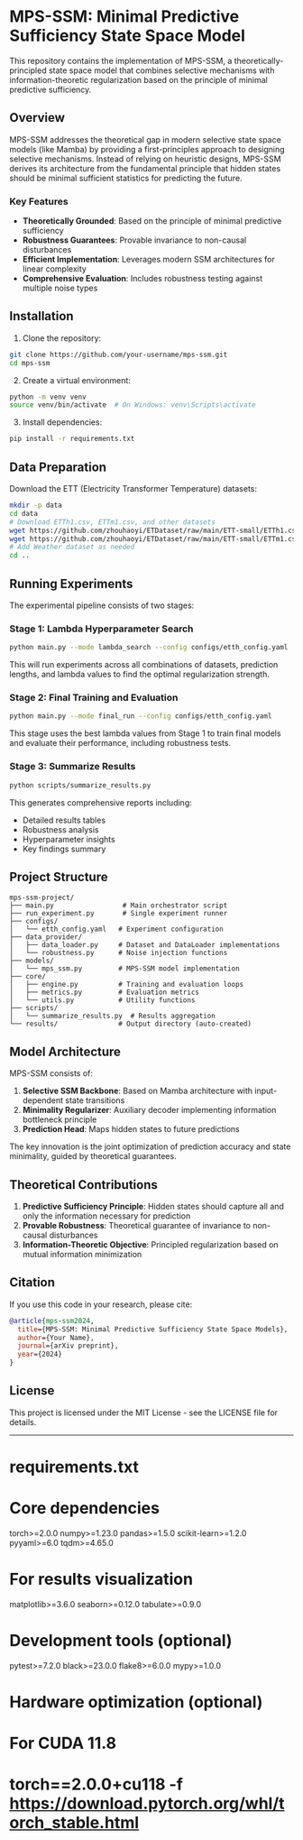 # MPS-SSM: Minimal Predictive Sufficiency State Space Model

This repository contains the implementation of MPS-SSM, a theoretically-principled state space model that combines selective mechanisms with information-theoretic regularization based on the principle of minimal predictive sufficiency.

## Overview

MPS-SSM addresses the theoretical gap in modern selective state space models (like Mamba) by providing a first-principles approach to designing selective mechanisms. Instead of relying on heuristic designs, MPS-SSM derives its architecture from the fundamental principle that hidden states should be minimal sufficient statistics for predicting the future.

### Key Features

- **Theoretically Grounded**: Based on the principle of minimal predictive sufficiency
- **Robustness Guarantees**: Provable invariance to non-causal disturbances
- **Efficient Implementation**: Leverages modern SSM architectures for linear complexity
- **Comprehensive Evaluation**: Includes robustness testing against multiple noise types

## Installation

1. Clone the repository:
```bash
git clone https://github.com/your-username/mps-ssm.git
cd mps-ssm
```

2. Create a virtual environment:
```bash
python -m venv venv
source venv/bin/activate  # On Windows: venv\Scripts\activate
```

3. Install dependencies:
```bash
pip install -r requirements.txt
```

## Data Preparation

Download the ETT (Electricity Transformer Temperature) datasets:
```bash
mkdir -p data
cd data
# Download ETTh1.csv, ETTm1.csv, and other datasets
wget https://github.com/zhouhaoyi/ETDataset/raw/main/ETT-small/ETTh1.csv
wget https://github.com/zhouhaoyi/ETDataset/raw/main/ETT-small/ETTm1.csv
# Add Weather dataset as needed
cd ..
```

## Running Experiments

The experimental pipeline consists of two stages:

### Stage 1: Lambda Hyperparameter Search
```bash
python main.py --mode lambda_search --config configs/etth_config.yaml
```

This will run experiments across all combinations of datasets, prediction lengths, and lambda values to find the optimal regularization strength.

### Stage 2: Final Training and Evaluation
```bash
python main.py --mode final_run --config configs/etth_config.yaml
```

This stage uses the best lambda values from Stage 1 to train final models and evaluate their performance, including robustness tests.

### Stage 3: Summarize Results
```bash
python scripts/summarize_results.py
```

This generates comprehensive reports including:
- Detailed results tables
- Robustness analysis
- Hyperparameter insights
- Key findings summary

## Project Structure

```
mps-ssm-project/
├── main.py                 # Main orchestrator script
├── run_experiment.py       # Single experiment runner
├── configs/               
│   └── etth_config.yaml   # Experiment configuration
├── data_provider/         
│   ├── data_loader.py     # Dataset and DataLoader implementations
│   └── robustness.py      # Noise injection functions
├── models/                
│   └── mps_ssm.py         # MPS-SSM model implementation
├── core/                  
│   ├── engine.py          # Training and evaluation loops
│   ├── metrics.py         # Evaluation metrics
│   └── utils.py           # Utility functions
├── scripts/               
│   └── summarize_results.py  # Results aggregation
└── results/               # Output directory (auto-created)
```

## Model Architecture

MPS-SSM consists of:
1. **Selective SSM Backbone**: Based on Mamba architecture with input-dependent state transitions
2. **Minimality Regularizer**: Auxiliary decoder implementing information bottleneck principle
3. **Prediction Head**: Maps hidden states to future predictions

The key innovation is the joint optimization of prediction accuracy and state minimality, guided by theoretical guarantees.

## Theoretical Contributions

1. **Predictive Sufficiency Principle**: Hidden states should capture all and only the information necessary for prediction
2. **Provable Robustness**: Theoretical guarantee of invariance to non-causal disturbances
3. **Information-Theoretic Objective**: Principled regularization based on mutual information minimization

## Citation

If you use this code in your research, please cite:
```bibtex
@article{mps-ssm2024,
  title={MPS-SSM: Minimal Predictive Sufficiency State Space Models},
  author={Your Name},
  journal={arXiv preprint},
  year={2024}
}
```

## License

This project is licensed under the MIT License - see the LICENSE file for details.

---

# requirements.txt

# Core dependencies
torch>=2.0.0
numpy>=1.23.0
pandas>=1.5.0
scikit-learn>=1.2.0
pyyaml>=6.0
tqdm>=4.65.0

# For results visualization
matplotlib>=3.6.0
seaborn>=0.12.0
tabulate>=0.9.0

# Development tools (optional)
pytest>=7.2.0
black>=23.0.0
flake8>=6.0.0
mypy>=1.0.0

# Hardware optimization (optional)
# For CUDA 11.8
# torch==2.0.0+cu118 -f https://download.pytorch.org/whl/torch_stable.html
